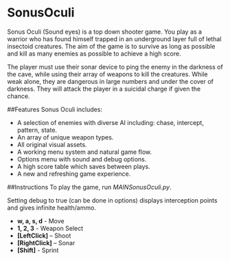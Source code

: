 # SonusOculi
Sonus Oculi (Sound eyes) is a top down shooter game. You play as a warrior who has found himself trapped in an underground layer full of lethal insectoid creatures. The aim of the game is to survive as long as possible and kill as many enemies as possible to achieve a high score.

The player must use their sonar device to ping the enemy in the darkness of the cave, while using their array of weapons to kill the creatures. While weak alone, they are dangerous in large numbers and under the cover of darkness. They will attack the player in a suicidal charge if given the chance.

##Features
Sonus Oculi includes:
- A selection of enemies with diverse AI including: chase, intercept, pattern, state.
- An array of unique weapon types.
- All original visual assets.
- A working menu system and natural game flow.
- Options menu with sound and debug options.
- A high score table which saves between plays.
- A new and refreshing game experience.

##Instructions
To play the game, run *MAINSonusOculi.py*. 

Setting debug to true (can be done in options) displays interception points and gives infinite health/ammo.

- **w, a, s, d** - Move
- **1, 2, 3** - Weapon Select
- **[LeftClick]** – Shoot
- **[RightClick]** – Sonar
- **[Shift]** - Sprint
